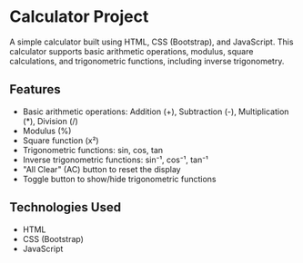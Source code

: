 # Calculator Project

A simple calculator built using HTML, CSS (Bootstrap), and JavaScript. This calculator supports basic arithmetic operations, modulus, square calculations, and trigonometric functions, including inverse trigonometry.

## Features
- Basic arithmetic operations: Addition (+), Subtraction (-), Multiplication (*), Division (/)
- Modulus (%)
- Square function (x²)
- Trigonometric functions: sin, cos, tan
- Inverse trigonometric functions: sin⁻¹, cos⁻¹, tan⁻¹
- "All Clear" (AC) button to reset the display
- Toggle button to show/hide trigonometric functions

## Technologies Used
- HTML
- CSS (Bootstrap)
- JavaScript

